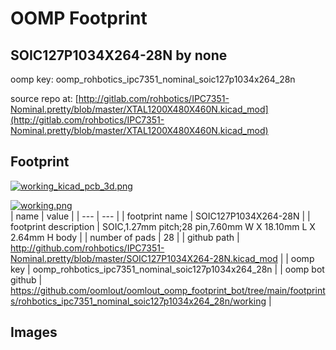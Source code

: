 # OOMP Footprint  
## SOIC127P1034X264-28N  by none  
  
oomp key: oomp_rohbotics_ipc7351_nominal_soic127p1034x264_28n  
  
source repo at: [http://gitlab.com/rohbotics/IPC7351-Nominal.pretty/blob/master/XTAL1200X480X460N.kicad_mod](http://gitlab.com/rohbotics/IPC7351-Nominal.pretty/blob/master/XTAL1200X480X460N.kicad_mod)  
## Footprint  
  
[![working_kicad_pcb_3d.png](working_kicad_pcb_3d_600.png)](working_kicad_pcb_3d.png)  
  
[![working.png](working_600.png)](working.png)  
| name | value | 
| --- | --- | 
| footprint name | SOIC127P1034X264-28N | 
| footprint description | SOIC,1.27mm pitch;28 pin,7.60mm W X 18.10mm L X 2.64mm H body | 
| number of pads | 28 | 
| github path | http://github.com/rohbotics/IPC7351-Nominal.pretty/blob/master/SOIC127P1034X264-28N.kicad_mod | 
| oomp key | oomp_rohbotics_ipc7351_nominal_soic127p1034x264_28n | 
| oomp bot github | https://github.com/oomlout/oomlout_oomp_footprint_bot/tree/main/footprints/rohbotics_ipc7351_nominal_soic127p1034x264_28n/working | 
## Images  
